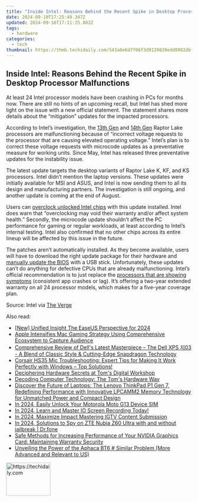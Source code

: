 ```yaml
---
title: "Inside Intel: Reasons Behind the Recent Spike in Desktop Processor Malfunctions"
date: 2024-09-10T17:25:49.347Z
updated: 2024-09-16T17:11:25.882Z
tags:
  - hardware
categories:
  - tech
thumbnail: https://thmb.techidaily.com/543a8e6d7f06f3d9129829edd8982dbf9c6a6048e52160481e81c4276bc515b3.jpg
---
```


## Inside Intel: Reasons Behind the Recent Spike in Desktop Processor Malfunctions

At least 24 Intel processor models have been crashing in PCs for months now. There are still no hints of an upcoming recall, but Intel has shed more light on the issue with a new official statement. The statement shares more details about the “mitigation” updates for the impacted processors.

 According to Intel’s investigation, the [13th Gen](https://pokemon-go-android.techidaily.com/in-2024-how-to-use-ispoofer-on-realme-11x-5g-drfone-by-drfone-virtual-android/) and [14th Gen](https://youtube-web.techidaily.com/xplore-top-12-gear-best-on-the-go-flip-screen-cameras-for-2024/) Raptor Lake processors are malfunctioning because of “incorrect voltage requests to the processor that are causing elevated operating voltage.” Intel’s plan is to correct these voltage requests with microcode updates as a preventative measure for working units. Since May, Intel has released three preventative updates for the instability issue.

 The latest update targets the desktop variants of Raptor Lake K, KF, and KS processors. Intel didn’t mention the laptop versions. These updates were initially available for MSI and ASUS, and Intel is now sending them to all its design and manufacturing partners. The investigation is still ongoing, and another update is coming at the end of August.

 Users can [overclock unlocked Intel chips](https://howto.techidaily.com/6-fixes-to-unfortunately-whatsapp-has-stopped-error-popups-on-oneplus-nord-ce-3-5g-drfone-by-drfone-fix-android-problems-fix-android-problems/) with this update installed. Intel does warn that “overclocking may void their warranty and/or affect system health.” Secondly, the microcode update shouldn’t affect the PC performance for gaming or regular workloads, at least according to Intel’s internal testing. Intel also confirmed that no other chips across its entire lineup will be affected by this issue in the future.

 The patches aren’t automatically installed. As they become available, users will have to download the right update package for their hardware and [manually update the BIOS](https://win11-tips.techidaily.com/running-state-of-the-art-ai-windows-edition/) with a USB stick. Unfortunately, these updates can’t do anything for defective CPUs that are already malfunctioning. Intel’s official recommendation is to just replace the [processors that are showing symptoms](https://community.intel.com/t5/Processors/Additional-Warranty-Updates-on-Intel-Core-13th-14th-Gen-Desktop/m-p/1620853) (consistent app crashes or lag). It’s offering a two-year extended warranty on all 24 processor models, which makes for a five-year coverage plan.

 Source: Intel via [The Verge](https://www.theverge.com/2024/8/9/24216887/intel-13th-14th-gen-raptor-lake-statement)

<ins class="adsbygoogle"
     style="display:block"
     data-ad-format="autorelaxed"
     data-ad-client="ca-pub-7571918770474297"
     data-ad-slot="1223367746"></ins>

<ins class="adsbygoogle"
     style="display:block"
     data-ad-client="ca-pub-7571918770474297"
     data-ad-slot="8358498916"
     data-ad-format="auto"
     data-full-width-responsive="true"></ins>

<span class="atpl-alsoreadstyle">Also read:</span>
<div><ul>
<li><a href="https://video-screen-grab.techidaily.com/new-unified-insight-the-easeus-perspective-for-2024/"><u>[New] Unified Insight The EaseUS Perspective for 2024</u></a></li>
<li><a href="https://hardware-tips.techidaily.com/apple-intensifies-mac-gaming-strategy-using-comprehensive-ecosystem-to-capture-audience/"><u>Apple Intensifies Mac Gaming Strategy Using Comprehensive Ecosystem to Capture Audience</u></a></li>
<li><a href="https://hardware-tips.techidaily.com/comprehensive-review-of-dells-latest-masterpiece-the-dell-xps-03-a-blend-of-classic-style-and-cutting-edge-snapdragon-technology/"><u>Comprehensive Review of Dell's Latest Masterpiece – The Dell XPS 지03 - A Blend of Classic Style & Cutting-Edge Snapdragon Technology</u></a></li>
<li><a href="https://sound-issues.techidaily.com/corsair-hs35-mic-troubleshooting-expert-tips-for-making-it-work-perfectly-with-windows-top-solutions/"><u>Corsair HS35 Mic Troubleshooting: Expert Tips for Making It Work Perfectly with Windows – Top Solutions!</u></a></li>
<li><a href="https://hardware-tips.techidaily.com/deciphering-hardware-secrets-at-toms-digital-workshop/"><u>Deciphering Hardware Secrets at Tom's Digital Workshop</u></a></li>
<li><a href="https://hardware-tips.techidaily.com/decoding-computer-technology-the-toms-hardware-way/"><u>Decoding Computer Technology: The Tom's Hardware Way</u></a></li>
<li><a href="https://hardware-tips.techidaily.com/discover-the-future-of-laptops-the-lenovo-thinkpad-p1-gen-7-redefining-performance-with-innovative-lpcamm2-memory-technology-for-unmatched-power-and-compact24/"><u>Discover the Future of Laptops: The Lenovo ThinkPad P1 Gen 7, Redefining Performance with Innovative LPCAMM2 Memory Technology for Unmatched Power and Compact Design</u></a></li>
<li><a href="https://sim-unlock.techidaily.com/in-2024-easily-unlock-your-motorola-moto-g13-device-sim-by-drfone-android/"><u>In 2024, Easily Unlock Your Motorola Moto G13 Device SIM</u></a></li>
<li><a href="https://on-screen-recording.techidaily.com/1715860870841-in-2024-learn-and-master-io-screen-recording-today/"><u>In 2024, Learn and Master IO Screen Recording Today!</u></a></li>
<li><a href="https://instagram-videos.techidaily.com/in-2024-maximize-impact-mastering-igtv-content-submission/"><u>In 2024, Maximize Impact Mastering IGTV Content Submission</u></a></li>
<li><a href="https://android-location-track.techidaily.com/in-2024-solutions-to-spy-on-zte-nubia-z60-ultra-with-and-without-jailbreak-drfone-by-drfone-virtual-android/"><u>In 2024, Solutions to Spy on ZTE Nubia Z60 Ultra with and without jailbreak | Dr.fone</u></a></li>
<li><a href="https://buynow-info.techidaily.com/safe-methods-for-increasing-performance-of-your-nvidia-graphics-card-maintaining-warranty-security/"><u>Safe Methods for Increasing Performance of Your NVIDIA Graphics Card: Maintaining Warranty Security</u></a></li>
<li><a href="https://buynow-reviews.techidaily.com/unveiling-the-power-of-the-aphaca-bt6-similar-problem-more-advanced-and-relevant-to-us/"><u>Unveiling the Power of the Aphaca BT6 # Similar Problem (More Advanced and Relevant to US)</u></a></li>
</ul></div>

<!-- affiliate ads begin -->
<a href="https://aligracehair.sjv.io/c/5597632/2115925/19272" target="_top" id="2115925">
  <img src="//a.impactradius-go.com/display-ad/19272-2115925" border="0" alt="https://techidaily.com" width="120" height="90"/>
</a>
<img height="0" width="0" src="https://aligracehair.sjv.io/i/5597632/2115925/19272" style="position:absolute;visibility:hidden;" border="0" />
<!-- affiliate ads end -->

